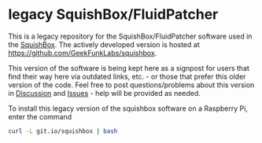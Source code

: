 # legacy SquishBox/FluidPatcher

This is a legacy repository for the SquishBox/FluidPatcher software used in the [SquishBox](https://www.tindie.com/products/albedozero/squishbox). The actively developed version is hosted at https://github.com/GeekFunkLabs/squishbox.

This version of the software is being kept here as a signpost for users that find their way here via outdated links, etc. - or those that prefer this older version of the code. Feel free to post questions/problems about this version in [Discussion](https://github.com/albedozero/fluidpatcher/issues) and [Issues](https://github.com/albedozero/fluidpatcher/discussions) - help will be provided as needed.

To install this legacy version of the squishbox software on a Raspberry Pi, enter the command

```bash
curl -L git.io/squishbox | bash
```
